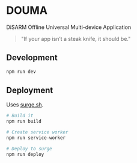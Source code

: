# DOUMA

DiSARM Offline Universal Multi-device Application

> "If your app isn’t a steak knife, it should be."

## Development

``` bash
npm run dev
```


## Deployment

Uses [surge.sh](http://surge.sh).

``` bash
# Build it
npm run build 

# Create service worker
npm run service-worker 

# Deploy to surge
npm run deploy 
```

